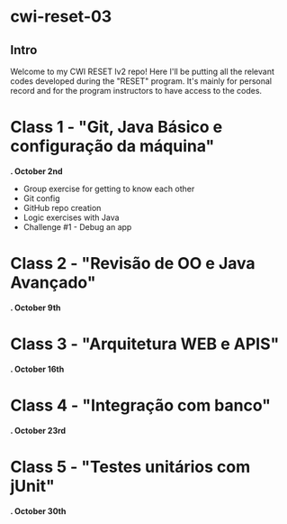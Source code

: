 # cwi-reset-03

## Intro

Welcome to my CWI RESET lv2 repo!
Here I'll be putting all the relevant codes developed during the "RESET" program.
It's mainly for personal record and for the program instructors to have access to the codes.

# Class 1 - "Git, Java Básico e configuração da máquina"
<strong>. October 2nd </strong>

- Group exercise for getting to know each other
- Git config
- GitHub repo creation
- Logic exercises with Java
- Challenge #1 - Debug an app

# Class 2 - "Revisão de OO e Java Avançado"
<strong>. October 9th </strong>

# Class 3 - "Arquitetura WEB e APIS"
<strong>. October 16th </strong>

# Class 4 - "Integração com banco"
<strong>. October 23rd </strong>

# Class 5 - "Testes unitários com jUnit"
<strong>. October 30th </strong>